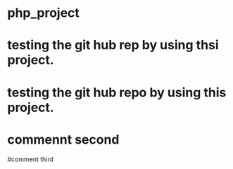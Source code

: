 # php_project

# testing the git hub rep by using thsi project.
# testing the git hub repo by using this project.

# commennt second 

#comment third